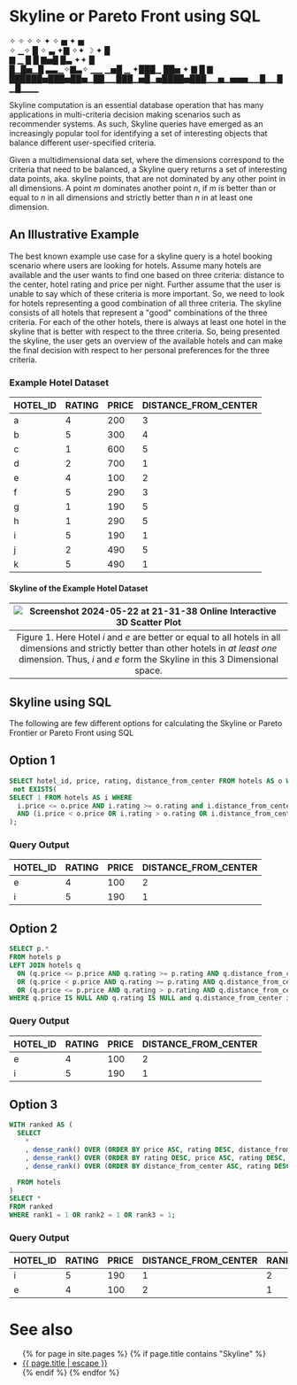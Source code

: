 # Skyline or Pareto Front using SQL


✧    ✧                                        ✧ 
                                                 ✧
   ✦                 ✧   ▅   ✦                     ▅     
✧        ▁✧              █    ✧  ▃ ✦▇      ✧✦  ☽ ✦ █     
    ▇ ▁  █               █     ▇▅█  █▃    ✦✦       █     
    █▁█▅▁█ ▃▃▁✧▇▃✧ ▁▁  ▁▅█  ▁ ✦███▁ ██▅  ✦      ▇  █ ▇   
    ██████▅███▅██▅▁██▁▁███▁▅█▁▅████▅███▁▁▅▁▅▅▅▁▁█▁▁█▁█▁▁▁

Skyline computation is an essential database operation that has many applications in multi-criteria decision making scenarios such as recommender systems. As such, Skyline queries have emerged as an increasingly popular tool for identifying a set of interesting objects that balance different user-specified criteria.

Given a multidimensional data set, where the dimensions correspond to the criteria that need to be balanced, a Skyline query returns a set of interesting data points, aka. skyline points, that are not dominated by any other point in all dimensions. A point _m_ dominates another point _n_, if _m_ is better than or equal to _n_ in all dimensions and strictly better than _n_ in at least one dimension. 


## An Illustrative Example
The best known example use case for a skyline query is a hotel booking scenario where users are looking for hotels. Assume many hotels are available and the user wants to find one based on three criteria: distance to the center, hotel rating and price per night. Further assume that the user is unable to say which of these criteria is more important. So, we need to look for hotels representing a good combination of all three criteria. The skyline consists of all hotels that represent a "good" combinations of the three criteria. For each of the other hotels, there is always at least one hotel in the skyline that is better with respect to the three criteria. So, being presented the skyline, the user gets an overview of the available hotels and can make the final decision with respect to her personal preferences for the three criteria. 

### Example Hotel Dataset

| HOTEL_ID | RATING | PRICE | DISTANCE_FROM_CENTER |
|----------|--------|-------|----------------------|
| a        | 4      | 200   | 3                    |
| b        | 5      | 300   | 4                    |
| c        | 1      | 600   | 5                    |
| d        | 2      | 700   | 1                    |
| e        | 4      | 100   | 2                    |
| f        | 5      | 290   | 3                    |
| g        | 1      | 190   | 5                    |
| h        | 1      | 290   | 5                    |
| i        | 5      | 190   | 1                    |
| j        | 2      | 490   | 5                    |
| k        | 5      | 490   | 1                    |

#### Skyline of the Example Hotel Dataset

|![Screenshot 2024-05-22 at 21-31-38 Online Interactive 3D Scatter Plot](https://github.com/structured-query-language/structured-query-language.github.io/assets/121721444/0055b866-28ab-49bd-8733-ea76eff77e0b)|
|:--:| 
|Figure 1. Here Hotel _i_ and _e_ are better or equal to all hotels in all dimensions and strictly better than other hotels in _at least one_ dimension. Thus, _i_ and _e_ form the Skyline in this 3 Dimensional space.|


## Skyline using SQL
The following are few different options for calculating the Skyline or Pareto Frontier or Pareto Front using SQL


## Option 1

```sql
SELECT hotel_id, price, rating, distance_from_center FROM hotels AS o WHERE
 not EXISTS(
SELECT 1 FROM hotels AS i WHERE
  i.price <= o.price AND i.rating >= o.rating and i.distance_from_center <= o.distance_from_center
  AND (i.price < o.price OR i.rating > o.rating OR i.distance_from_center < o.distance_from_center)
);
```

### Query Output

| HOTEL_ID | RATING | PRICE | DISTANCE_FROM_CENTER |
|----------|--------|-------|----------------------|
| e        | 4      | 100   | 2                    |
| i        | 5      | 190   | 1                    |


## Option 2

```sql
SELECT p.*
FROM hotels p
LEFT JOIN hotels q
  ON (q.price <= p.price AND q.rating >= p.rating AND q.distance_from_center < p.distance_from_center)
  OR (q.price < p.price AND q.rating >= p.rating AND q.distance_from_center <= p.distance_from_center)
  OR (q.price <= p.price AND q.rating > p.rating AND q.distance_from_center <= p.distance_from_center)
WHERE q.price IS NULL AND q.rating IS NULL and q.distance_from_center is NULL;
```

### Query Output

| HOTEL_ID | RATING | PRICE | DISTANCE_FROM_CENTER |
|----------|--------|-------|----------------------|
| e        | 4      | 100   | 2                    |
| i        | 5      | 190   | 1                    |

## Option 3

```sql
WITH ranked AS (
  SELECT
    *
    , dense_rank() OVER (ORDER BY price ASC, rating DESC, distance_from_center ASC ) AS rank1
    , dense_rank() OVER (ORDER BY rating DESC, price ASC, rating DESC, distance_from_center ASC ) AS rank2
    , dense_rank() OVER (ORDER BY distance_from_center ASC, rating DESC, price ASC, rating DESC) AS rank3

  FROM hotels
)
SELECT *
FROM ranked
WHERE rank1 = 1 OR rank2 = 1 OR rank3 = 1;
```


### Query Output

| HOTEL_ID | RATING | PRICE | DISTANCE_FROM_CENTER | RANK1 | RANK2 | RANK3 |
|----------|--------|-------|----------------------|-------|-------|-------|
| i        | 5      | 190   | 1                    | 2     | 1     | 1     |
| e        | 4      | 100   | 2                    | 1     | 5     | 4     |


# See also
<ul id="recent-articles">
{% for page in site.pages %}
    {% if page.title contains "Skyline" %}
    <li>
    <a href="{{ page.url | relative_url }}">{{ page.title | escape }}</a>
    </li>
    {% endif %}
{% endfor %}
</ul>

